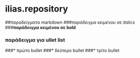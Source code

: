 # ilias.repository
##παραδείγματα markdown
###*παράδειγμα κειμένου σε italics*
###**παράδειγμα κειμένου σε bold**
### παράδειγμα για ullet list
###* πρώτο bullet
###* δεύτερο bullet 
###* τρίτο bullet
